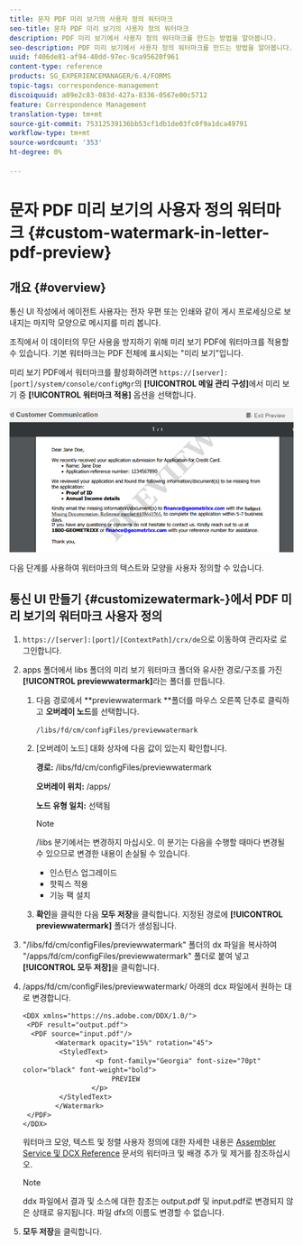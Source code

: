 ```yaml
---
title: 문자 PDF 미리 보기의 사용자 정의 워터마크
seo-title: 문자 PDF 미리 보기의 사용자 정의 워터마크
description: PDF 미리 보기에서 사용자 정의 워터마크를 만드는 방법을 알아봅니다.
seo-description: PDF 미리 보기에서 사용자 정의 워터마크를 만드는 방법을 알아봅니다.
uuid: f406de81-af94-40dd-97ec-9ca95620f961
content-type: reference
products: SG_EXPERIENCEMANAGER/6.4/FORMS
topic-tags: correspondence-management
discoiquuid: a09e2c83-083d-427a-8336-0567e00c5712
feature: Correspondence Management
translation-type: tm+mt
source-git-commit: 75312539136bb53cf1db1de03fc0f9a1dca49791
workflow-type: tm+mt
source-wordcount: '353'
ht-degree: 0%

---
```



# 문자 PDF 미리 보기의 사용자 정의 워터마크 {#custom-watermark-in-letter-pdf-preview}

## 개요 {#overview}

통신 UI 작성에서 에이전트 사용자는 전자 우편 또는 인쇄와 같이 게시 프로세싱으로 보내지는 마지막 모양으로 메시지를 미리 봅니다.

조직에서 이 데이터의 무단 사용을 방지하기 위해 미리 보기 PDF에 워터마크를 적용할 수 있습니다. 기본 워터마크는 PDF 전체에 표시되는 &quot;미리 보기&quot;입니다.

미리 보기 PDF에서 워터마크를 활성화하려면 `https://[server]:[port]/system/console/configMgr`의 **[!UICONTROL 메일 관리 구성]**&#x200B;에서 미리 보기 중 **[!UICONTROL 워터마크 적용]** 옵션을 선택합니다.

![default-watermark](assets/default-watermark.png)

다음 단계를 사용하여 워터마크의 텍스트와 모양을 사용자 정의할 수 있습니다.

## 통신 UI 만들기 {#customizewatermark-}에서 PDF 미리 보기의 워터마크 사용자 정의

1. `https://[server]:[port]/[ContextPath]/crx/de`으로 이동하여 관리자로 로그인합니다.
1. apps 폴더에서 libs 폴더의 미리 보기 워터마크 폴더와 유사한 경로/구조를 가진 **[!UICONTROL previewwatermark]**&#x200B;라는 폴더를 만듭니다.

   1. 다음 경로에서 **previewwatermark **폴더를 마우스 오른쪽 단추로 클릭하고 **오버레이 노드**&#x200B;를 선택합니다.

      `/libs/fd/cm/configFiles/previewwatermark`

   1. [오버레이 노드] 대화 상자에 다음 값이 있는지 확인합니다.

      **경로:** /libs/fd/cm/configFiles/previewwatermark

      **오버레이 위치:** /apps/

      **노드 유형 일치:** 선택됨

      >[!NOTE]
      >
      >/libs 분기에서는 변경하지 마십시오. 이 분기는 다음을 수행할 때마다 변경될 수 있으므로 변경한 내용이 손실될 수 있습니다.
      >
      >* 인스턴스 업그레이드
      >* 핫픽스 적용
      >* 기능 팩 설치


   1. **확인**&#x200B;을 클릭한 다음 **모두 저장**&#x200B;을 클릭합니다. 지정된 경로에 **[!UICONTROL previewwatermark]** 폴더가 생성됩니다.

1. &quot;/libs/fd/cm/configFiles/previewwatermark&quot; 폴더의 dx 파일을 복사하여 &quot;/apps/fd/cm/configFiles/previewwatermark&quot; 폴더로 붙여 넣고 **[!UICONTROL 모두 저장]**&#x200B;을 클릭합니다.
1. /apps/fd/cm/configFiles/previewwatermark/ 아래의 dcx 파일에서 원하는 대로 변경합니다.

   ```
   <DDX xmlns="https://ns.adobe.com/DDX/1.0/">
    <PDF result="output.pdf">
     <PDF source="input.pdf"/>
           <Watermark opacity="15%" rotation="45">
            <StyledText>
                     <p font-family="Georgia" font-size="70pt" color="black" font-weight="bold">
                         PREVIEW
                    </p>
            </StyledText>
           </Watermark>
    </PDF>
   </DDX>
   ```

   워터마크 모양, 텍스트 및 정렬 사용자 정의에 대한 자세한 내용은 [Assembler Service 및 DCX Reference](https://help.adobe.com/en_US/livecycle/11.0/ddxRef.pdf) 문서의 워터마크 및 배경 추가 및 제거를 참조하십시오.

   >[!NOTE]
   >
   >ddx 파일에서 결과 및 소스에 대한 참조는 output.pdf 및 input.pdf로 변경되지 않은 상태로 유지됩니다. 파일 dfx의 이름도 변경할 수 없습니다.

1. **모두 저장**&#x200B;을 클릭합니다.

